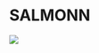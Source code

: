 # SALMONN

<div style='display:flex; gap: 0.25rem; '>
<a href='https://7720cf9141dca61707.gradio.live'><img src='https://img.shields.io/badge/gradio-Demo-blue'></a>
</div>
